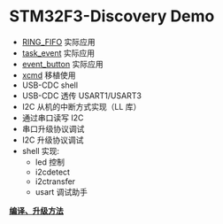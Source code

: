 # STM32F3-Discovery Demo

+ [RING_FIFO](https://github.com/skb666/RING_FIFO) 实际应用
+ [task_event](https://github.com/skb666/task_event) 实际应用
+ [event_button](https://github.com/skb666/event_button) 实际应用
+ [xcmd](https://github.com/skb666/xcmd) 移植使用
+ USB-CDC shell
+ USB-CDC 透传 USART1/USART3
+ I2C 从机的中断方式实现（LL 库）
+ 通过串口读写 I2C
+ 串口升级协议调试
+ I2C 升级协议调试
+ shell 实现:
	- led 控制
	- i2cdetect
	- i2ctransfer
	- usart 调试助手

**[编译、升级方法](https://github.com/skb666/l431_demo/blob/main/README.md)**
